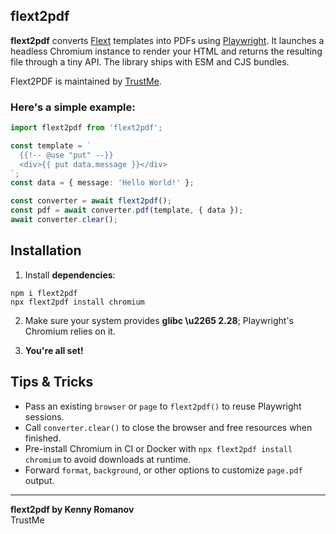 ## flext2pdf

**flext2pdf** converts [Flext](https://www.npmjs.com/package/@trustme24/flext) templates into PDFs using [Playwright](https://playwright.dev/). It launches a headless Chromium instance to render your HTML and returns the resulting file through a tiny API. The library ships with ESM and CJS bundles.

Flext2PDF is maintained by [TrustMe](https://trustme24.com/).

### Here's a simple example:
```ts
import flext2pdf from 'flext2pdf';

const template = `
  {{!-- @use "put" --}}
  <div>{{ put data.message }}</div>
`;
const data = { message: 'Hello World!' };

const converter = await flext2pdf();
const pdf = await converter.pdf(template, { data });
await converter.clear();
```

## Installation

1. Install **dependencies**:

```shell
npm i flext2pdf
npx flext2pdf install chromium
```

2. Make sure your system provides **glibc \u2265 2.28**; Playwright's Chromium relies on it.

3. **You're all set!**

## Tips & Tricks

- Pass an existing `browser` or `page` to `flext2pdf()` to reuse Playwright sessions.
- Call `converter.clear()` to close the browser and free resources when finished.
- Pre-install Chromium in CI or Docker with `npx flext2pdf install chromium` to avoid downloads at runtime.
- Forward `format`, `background`, or other options to customize `page.pdf` output.

---
**flext2pdf by Kenny Romanov**  
TrustMe
